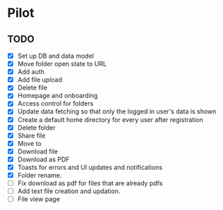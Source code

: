 # Pilot

## TODO

- [x] Set up DB and data model
- [x] Move folder open state to URL
- [x] Add auth
- [x] Add file upload
- [x] Delete file
- [x] Homepage and onboarding
- [x] Access control for folders
- [x] Update data fetching so that only the logged in user's data is shown
- [x] Create a default home directory for every user after registration
- [x] Delete folder
- [x] Share file
- [x] Move to
- [x] Download file
- [x] Download as PDF
- [x] Toasts for errors and UI updates and notifications
- [x] Folder rename.
- [ ] Fix download as pdf for files that are already pdfs
- [ ] Add text file creation and updation.
- [ ] File view page
